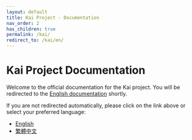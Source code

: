 ```yaml
---
layout: default
title: Kai Project - Documentation
nav_order: 2
has_children: true
permalink: /kai/
redirect_to: /kai/en/
---
```


# Kai Project Documentation

Welcome to the official documentation for the Kai project. You will be redirected to the [English documentation](/kai/en/) shortly.

If you are not redirected automatically, please click on the link above or select your preferred language:

- [English](/kai/en/)
- [繁體中文](/kai/zh/)
